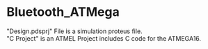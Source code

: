 # Bluetooth_ATMega
"Design.pdsprj" File is a simulation proteus file. <br />
"C Project" is an ATMEL Project includes C code for the ATMEGA16.
